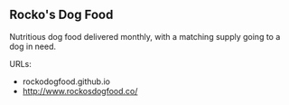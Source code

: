 ## Rocko's Dog Food

Nutritious dog food delivered monthly, with a matching supply going to a dog in need.

URLs:

- rockodogfood.github.io
- http://www.rockosdogfood.co/
